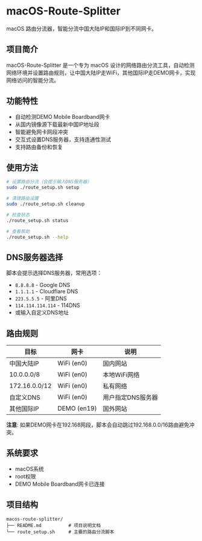# macOS-Route-Splitter

macOS 路由分流器，智能分流中国大陆IP和国际IP到不同网卡。

## 项目简介

macOS-Route-Splitter 是一个专为 macOS 设计的网络路由分流工具，自动检测网络环境并设置路由规则，让中国大陆IP走WiFi，其他国际IP走DEMO网卡，实现网络访问的智能分流。

## 功能特性

- 自动检测DEMO Mobile Boardband网卡
- 从国内镜像源下载最新中国IP地址段
- 智能避免网卡网段冲突
- 交互式设置DNS服务器，支持连通性测试
- 支持路由备份和恢复

## 使用方法

```bash
# 设置路由分流（会提示输入DNS服务器）
sudo ./route_setup.sh setup

# 清理路由设置
sudo ./route_setup.sh cleanup

# 检查状态
./route_setup.sh status

# 查看帮助
./route_setup.sh --help
```

## DNS服务器选择

脚本会提示选择DNS服务器，常用选项：
- `8.8.8.8` - Google DNS
- `1.1.1.1` - Cloudflare DNS  
- `223.5.5.5` - 阿里DNS
- `114.114.114.114` - 114DNS
- 或输入自定义DNS地址

## 路由规则

| 目标 | 网卡 | 说明 |
|------|------|------|
| 中国大陆IP | WiFi (en0) | 国内网站 |
| 10.0.0.0/8 | WiFi (en0) | 本地WiFi网络 |
| 172.16.0.0/12 | WiFi (en0) | 私有网络 |
| 自定义DNS | WiFi (en0) | 用户指定DNS服务器 |
| 其他国际IP | DEMO (en19) | 国外网站 |

**注意**: 如果DEMO网卡在192.168网段，脚本会自动跳过192.168.0.0/16路由避免冲突。

## 系统要求

- macOS系统
- root权限
- DEMO Mobile Boardband网卡已连接

## 项目结构

```
macos-route-splitter/
├── README.md          # 项目说明文档
└── route_setup.sh     # 主要的路由分流脚本
```